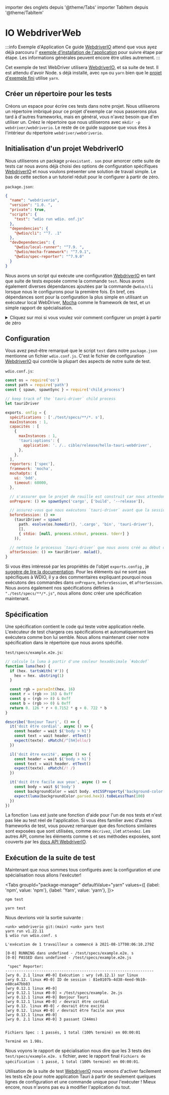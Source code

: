 importer des onglets depuis '@theme/Tabs' importer TabItem depuis '@theme/TabItem'

# IO WebdriverWeb

:::info Exemple d'Application
Ce guide [WebdriverIO][] attend que vous ayez déjà parcouru l' [exemple d'installation de l'application][] pour suivre étape par étape. Les informations générales peuvent encore être utiles autrement.
:::

Cet exemple de test WebDriver utilisera [WebdriverIO][], et sa suite de test. Il est attendu d'avoir Node. s déjà installé, avec `npm` ou `yarn` bien que le [projet d'exemple fini][] utilise `yarn`.

## Créer un répertoire pour les tests

Créons un espace pour écrire ces tests dans notre projet. Nous utiliserons un répertoire imbriqué pour ce projet d'exemple car nous passerons plus tard à d'autres frameworks, mais en général, vous n'avez besoin que d'en utiliser un. Créez le répertoire que nous utiliserons avec `mkdir -p webdriver/webdriverio`. Le reste de ce guide suppose que vous êtes à l'intérieur du répertoire `webdriver/webdriverio`.

## Initialisation d'un projet WebdriverIO

Nous utiliserons un package `préexistant. son` pour amorcer cette suite de tests car nous avons déjà choisi des options de configuration spécifiques [WebdriverIO][] et nous voulons présenter une solution de travail simple. Le bas de cette section a un tutoriel réduit pour le configurer à partir de zéro.

`package.json`:

```json
{
  "name": "webdriverio",
  "version": "1.0. ",
  "private": true,
  "scripts": {
    "test": "wdio run wdio. onf.js"
  },
  "dependencies": {
    "@wdio/cli": "^7. .1"
  },
  "devDependencies": {
    "@wdio/local-runner": "^7.9. ",
    "@wdio/mocha-framework": "^7.9.1",
    "@wdio/spec-reporter": "^7.9.0"
  }
}
```

Nous avons un script qui exécute une configuration [WebdriverIO][] en tant que suite de tests exposée comme la commande `test`. Nous avons également diverses dépendances ajoutées par la commande `@wdio/cli` lorsque nous le configurons pour la première fois. En bref, ces dépendances sont pour la configuration la plus simple en utilisant un exécuteur local WebDriver, [Mocha][] comme le framework de test, et un simple rapport de spécialisation.

<details><summary>Cliquez sur moi si vous voulez voir comment configurer un projet à partir de zéro</summary>

Le CLI est interactif et vous pouvez choisir les outils pour travailler avec vous. Note that you will likely diverge from the rest of the guide, and you need to set up the differences yourself.

Ajoutons le CLI [WebdriverIO][] à ce projet npm.

<Tabs groupId="package-manager"
defaultValue="yarn"
values={[
{label: 'npm', value: 'npm'}, {label: 'Yarn', value: 'yarn'},
]}>
<TabItem value="npm">

```shell
npm install @wdio/cli
```

</TabItem>

<TabItem value="yarn">

```shell
yarn add @wdio/cli
```

</TabItem>
</Tabs>

Pour ensuite exécuter la commande de configuration interactive pour mettre en place une suite de test [WebdriverIO][] , vous pouvez ensuite exécuter:

<Tabs groupId="package-manager"
defaultValue="yarn"
values={[
{label: 'npm', value: 'npm'}, {label: 'Yarn', value: 'yarn'},
]}>
<TabItem value="npm">

```shell
npx wdio config
```

</TabItem>

<TabItem value="yarn">

```shell
yarn wdio config
```

</TabItem>
</Tabs>

</details>

## Configuration

Vous avez peut-être remarqué que le script `test` dans notre `package.json` mentionne un fichier `wdio.conf.js`. C'est le fichier de configuration [WebdriverIO][] qui contrôle la plupart des aspects de notre suite de test.

`wdio.conf.js`:

```js
const os = require('os')
const path = require('path')
const { spawn, spawnSync } = require('child_process')

// keep track of the `tauri-driver` child process
let tauriDriver

exports. onfig = {
  spécifications : ['./test/specs/**/*. s'],
  maxInstances : 1,
  capacités : [
    {
      maxInstances : 1,
      'tauri:options': {
        application: '. /.. cible/release/hello-tauri-webdriver',
      },
    },
  ],
  reporters: ['spec'],
  framework: 'mocha',
  mochaOpts: {
    ui: 'bdd',
    timeout: 60000,
  },

  // s'assurer que le projet de rouille est construit car nous attendons que ce binaire existe pour les sessions du webdriver
  onPrepare: () => spawnSync('cargo', ['build', '--release']),

  // assurez-vous que nous exécutons `tauri-driver` avant que la session ne démarre afin que nous puissions proxy les requêtes du webdriver
  beforeSession: () =>
    (tauriDriver = spawn(
      path. esolve(os.homedir(), '.cargo', 'bin', 'tauri-driver'),
      [],
      { stdio: [null, process.stdout, process. tderr] }
    )),

  // nettoie le processus `tauri-driver` que nous avons créé au début de la session
  afterSession: () => tauriDriver. malad(),
}
```

Si vous êtes intéressé par les propriétés de l'objet `exports.config` , je [suggère de lire la documentation][webdriver documentation]. Pour les éléments qui ne sont pas spécifiques à WDIO, il y a des commentaires expliquant pourquoi nous exécutons des commandes dans `onPrepare`, `beforeSession`, et `afterSession`. Nous avons également nos spécifications définies à `"./test/specs/**/*.js"`, nous allons donc créer une spécification maintenant.

## Spécification

Une spécification contient le code qui teste votre application réelle. L'exécuteur de test chargera ces spécifications et automatiquement les exécutera comme bon lui semble. Nous allons maintenant créer notre spécification dans le répertoire que nous avons spécifié.

`test/specs/example.e2e.js`:

```js
// calcule la luma à partir d'une couleur hexadécimale `#abcdef`
function luma(hex) {
  if (hex. tartsWith('#')) {
    hex = hex. ubstring(1)
  }

  const rgb = parseInt(hex, 16)
  const r = (rgb >> 16) & 0xff
  const g = (rgb >> 8) & 0xff
  const b = (rgb >> 0) & 0xff
  return 0. 126 * r + 0.7152 * g + 0. 722 * b
}

describe('Bonjour Tauri', () => {
  it('doit être cordial', async () => {
    const header = wait $('body > h1')
    const text = wait header. etText()
    expect(texte). oMatch(/^[hH]ello/)
  })

  il('doit être excité', async () => {
    const header = wait $('body > h1')
    const text = wait header. etText()
    expect(texte). oMatch(/! /)
  })

  it('doit être facile aux yeux', async () => {
    const body = wait $('body')
    const backgroundColor = wait body. etCSSProperty('background-color')
    expect(luma(backgroundColor.parsed.hex)).toBeLessThan(100)
  })
})
```

La fonction `luma` est juste une fonction d'aide pour l'un de nos tests et n'est pas liée au test réel de l'application. Si vous êtes familier avec d'autres frameworks de test, vous pouvez remarquer que des fonctions similaires sont exposées que sont utilisées, comme `décrivez`, `il`et `attendez`. Les autres API, comme les éléments comme `$` et ses méthodes exposées, sont couverts par les [docs API WebdriverIO][].

## Exécution de la suite de test

Maintenant que nous sommes tous configurés avec la configuration et une spécialisation nous allons l'exécuter!

<Tabs groupId="package-manager"
defaultValue="yarn"
values={[
{label: 'npm', value: 'npm'}, {label: 'Yarn', value: 'yarn'},
]}>
<TabItem value="npm">

```shell
npm test
```

</TabItem>

<TabItem value="yarn">

```shell
yarn test
```

</TabItem>
</Tabs>

Nous devrions voir la sortie suivante :

```text
<unk> webdriverio git:(main) <unk> yarn test
yarn run v1.22.11
$ wdio run wdio.conf. s

L'exécution de 1 travailleur a commencé à 2021-08-17T08:06:10.279Z

[0-0] RUNNING dans undefined - /test/specs/example.e2e. s
[0-0] PASSED dans undefined - /test/specs/example.e2e.js

 "spec" Reporter:
------------------------------------------------------------------
[wry 0. 2.1 linux #0-0] Exécution : wry (v0.12.1) sur linux
[wry 0.12. linux #0-0] ID de session : 81e0107b-4d38-4eed-9b10-e80ca47bb83
[wry 0.12.1 linux #0-0]
[wry 0.12.1 linux #0-0] » /test/specs/example. 2e.js
[wry 0.12.1 linux #0-0] Bonjour Tauri
[wry 0.12.1 linux #0-0] ✓ devrait être cordial
[wry 0.12. linux #0-0] ✓ devrait être excité
[wry 0.12. linux #0-0] ✓ devrait être facile aux yeux
[wry 0.12.1 linux #0-0]
[wry 0. 2.1 linux #0-0] 3 passant (244ms)


Fichiers Spec : 1 passés, 1 total (100% terminé) en 00:00:01

Terminé en 1.98s.
```

Nous voyons le rapport de spécialisation nous dire que les 3 tests des `test/specs/example.e2e. s` fichier, avec le rapport final `Fichiers de spécification : 1 passé, 1 total (100% terminé) en 00:00:01`.

Utilisation de la suite de test [WebdriverIO][] nous venons d'activer facilement les tests e2e pour notre application Tauri à partir de seulement quelques lignes de configuration et une commande unique pour l'exécuter ! Mieux encore, nous n'avons pas eu à modifier l'application du tout.

[WebdriverIO]: https://webdriver.io/
[projet d'exemple fini]: https://github.com/chippers/hello_tauri
[exemple d'installation de l'application]: ./setup.md
[Mocha]: https://mochajs.org/
[webdriver documentation]: https://webdriver.io/docs/configurationfile
[docs API WebdriverIO]: https://webdriver.io/docs/api
